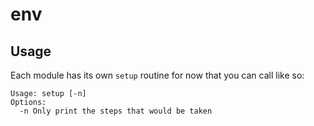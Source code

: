 # env
## Usage
Each module has its own `setup` routine for now that you can call like so:
```
Usage: setup [-n]
Options:
  -n Only print the steps that would be taken
```
